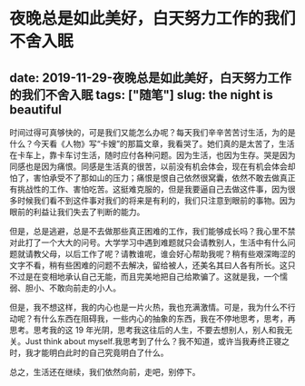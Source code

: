 # 夜晚总是如此美好，白天努力工作的我们不舍入眠
date: 2019-11-29-夜晚总是如此美好，白天努力工作的我们不舍入眠
tags: ["随笔"]
slug: the night is beautiful
---

时间过得可真够快的，可是我们又能怎么办呢？每天我们辛辛苦苦讨生活，为的是什么？今天看《人物》写“卡嫂”的那篇文章，我看哭了。她们真的是太苦了，生活在卡车上，靠卡车讨生活，随时应付各种问题。因为生活，也因为生存。哭是因为同感也是因为痛恨。同感是生活真的很苦，以前没有机会体会，现在有机会体会却怕了，害怕承受不了那如山的压力；痛恨是恨自己依然很窝囊，依然不敢去做真正有挑战性的工作、害怕吃苦。这挺难克服的，但是我要逼自己去做这件事，因为很多时候我们看不到这件事对我们的将来是有利的，我们只注意到眼前的事物。因为眼前的利益让我们失去了判断的能力。

但是，总是逃避，总是不去做那些真正困难的工作，我们能够成长吗？我心里不禁对此打了一个大大的问号。大学学习中遇到难题就只会请教别人，生活中有什么问题就请教父母，以后工作了呢？请教谁呢，谁会好心帮助我呢？稍有些艰深晦涩的文字不看，稍有些困难的问题不去解决，留给被人，还美名其曰人各有所长。这只不过是在变相地承认自己无能，而且完美地把自己给欺骗了。这就是我，一个懦弱、胆小、不敢向前走的小人。

但是，我不想这样，我的内心也是一片火热，我也充满激情。可是，我为什么不行动呢？有什么东西在阻碍我，一些内心的抽象的东西，我在不停地思考，思考，再思考。思考我的这 19 年光阴，思考我这往后的人生，不要去想别人，别人和我无关。Just think about myself.我思考到了什么？我不知道，或许当我寿终正寝之时，我才能明白此时的自己究竟明白了什么。

总之，生活还在继续，我们依然向前，走吧，别停下。
